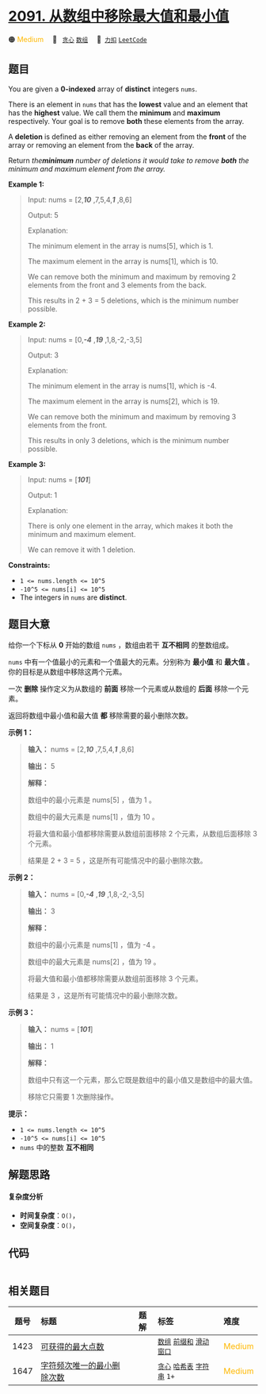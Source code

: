 # [2091. 从数组中移除最大值和最小值](https://2xiao.github.io/leetcode-js/problem/2091.html)

🟠 <font color=#ffb800>Medium</font>&emsp; 🔖&ensp; [`贪心`](/tag/greedy.md) [`数组`](/tag/array.md)&emsp; 🔗&ensp;[`力扣`](https://leetcode.cn/problems/removing-minimum-and-maximum-from-array) [`LeetCode`](https://leetcode.com/problems/removing-minimum-and-maximum-from-array)

## 题目

You are given a **0-indexed** array of **distinct** integers `nums`.

There is an element in `nums` that has the **lowest** value and an element
that has the **highest** value. We call them the **minimum** and **maximum**
respectively. Your goal is to remove **both** these elements from the array.

A **deletion** is defined as either removing an element from the **front** of
the array or removing an element from the **back** of the array.

Return _the**minimum** number of deletions it would take to remove **both**
the minimum and maximum element from the array._



**Example 1:**

> Input: nums = [2,_**10**_ ,7,5,4,_**1**_ ,8,6]
> 
> Output: 5
> 
> Explanation: 
> 
> The minimum element in the array is nums[5], which is 1.
> 
> The maximum element in the array is nums[1], which is 10.
> 
> We can remove both the minimum and maximum by removing 2 elements from the front and 3 elements from the back.
> 
> This results in 2 + 3 = 5 deletions, which is the minimum number possible.

**Example 2:**

> Input: nums = [0,_**-4**_ ,_**19**_ ,1,8,-2,-3,5]
> 
> Output: 3
> 
> Explanation: 
> 
> The minimum element in the array is nums[1], which is -4.
> 
> The maximum element in the array is nums[2], which is 19.
> 
> We can remove both the minimum and maximum by removing 3 elements from the front.
> 
> This results in only 3 deletions, which is the minimum number possible.

**Example 3:**

> Input: nums = [_**101**_]
> 
> Output: 1
> 
> Explanation:  
> 
> There is only one element in the array, which makes it both the minimum and maximum element.
> 
> We can remove it with 1 deletion.

**Constraints:**

  * `1 <= nums.length <= 10^5`
  * `-10^5 <= nums[i] <= 10^5`
  * The integers in `nums` are **distinct**.


## 题目大意

给你一个下标从 **0** 开始的数组 `nums` ，数组由若干 **互不相同** 的整数组成。

`nums` 中有一个值最小的元素和一个值最大的元素。分别称为 **最小值** 和 **最大值** 。你的目标是从数组中移除这两个元素。

一次 **删除** 操作定义为从数组的 **前面** 移除一个元素或从数组的 **后面** 移除一个元素。

返回将数组中最小值和最大值 **都** 移除需要的最小删除次数。



**示例 1：**

> 
> 
> 
> 
> 
> **输入：** nums = [2,_**10**_ ,7,5,4,_**1**_ ,8,6]
> 
> **输出：** 5
> 
> **解释：**
> 
> 数组中的最小元素是 nums[5] ，值为 1 。
> 
> 数组中的最大元素是 nums[1] ，值为 10 。
> 
> 将最大值和最小值都移除需要从数组前面移除 2 个元素，从数组后面移除 3 个元素。
> 
> 结果是 2 + 3 = 5 ，这是所有可能情况中的最小删除次数。
> 
> 

**示例 2：**

> 
> 
> 
> 
> 
> **输入：** nums = [0,_**-4**_ ,_**19**_ ,1,8,-2,-3,5]
> 
> **输出：** 3
> 
> **解释：**
> 
> 数组中的最小元素是 nums[1] ，值为 -4 。
> 
> 数组中的最大元素是 nums[2] ，值为 19 。
> 
> 将最大值和最小值都移除需要从数组前面移除 3 个元素。
> 
> 结果是 3 ，这是所有可能情况中的最小删除次数。 
> 
> 

**示例 3：**

> 
> 
> 
> 
> 
> **输入：** nums = [_**101**_]
> 
> **输出：** 1
> 
> **解释：**
> 
> 数组中只有这一个元素，那么它既是数组中的最小值又是数组中的最大值。
> 
> 移除它只需要 1 次删除操作。
> 
> 



**提示：**

  * `1 <= nums.length <= 10^5`
  * `-10^5 <= nums[i] <= 10^5`
  * `nums` 中的整数 **互不相同**


## 解题思路

#### 复杂度分析

- **时间复杂度**：`O()`，
- **空间复杂度**：`O()`，

## 代码

```javascript

```

## 相关题目

<!-- prettier-ignore -->
| 题号 | 标题 | 题解 | 标签 | 难度 |
| :------: | :------ | :------: | :------ | :------ |
| 1423 | [可获得的最大点数](https://leetcode.com/problems/maximum-points-you-can-obtain-from-cards) |  |  [`数组`](/tag/array.md) [`前缀和`](/tag/prefix-sum.md) [`滑动窗口`](/tag/sliding-window.md) | <font color=#ffb800>Medium</font> |
| 1647 | [字符频次唯一的最小删除次数](https://leetcode.com/problems/minimum-deletions-to-make-character-frequencies-unique) |  |  [`贪心`](/tag/greedy.md) [`哈希表`](/tag/hash-table.md) [`字符串`](/tag/string.md) `1+` | <font color=#ffb800>Medium</font> |